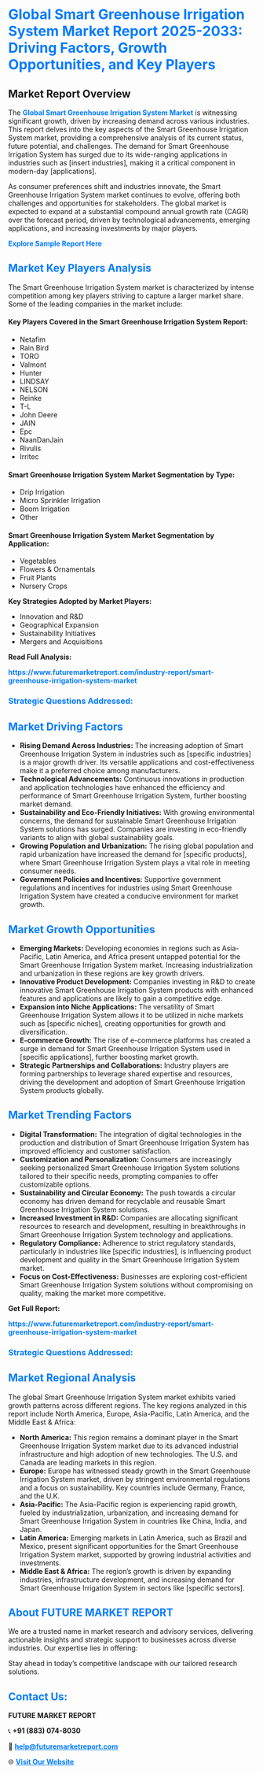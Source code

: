 <h1 style="color: #007BFF;">Global Smart Greenhouse Irrigation System Market Report 2025-2033: Driving Factors, Growth Opportunities, and Key Players</h1>

<section id="overview">
<h2>Market Report Overview</h2>
<p>The <a href="https://www.futuremarketreport.com/industry-report/smart-greenhouse-irrigation-system-market" style="color: #007BFF; text-decoration: none;"><strong>Global Smart Greenhouse Irrigation System Market</strong></a> is witnessing significant growth, driven by increasing demand across various industries. This report delves into the key aspects of the Smart Greenhouse Irrigation System market, providing a comprehensive analysis of its current status, future potential, and challenges. The demand for Smart Greenhouse Irrigation System has surged due to its wide-ranging applications in industries such as [insert industries], making it a critical component in modern-day [applications].</p>
<p>As consumer preferences shift and industries innovate, the Smart Greenhouse Irrigation System market continues to evolve, offering both challenges and opportunities for stakeholders. The global market is expected to expand at a substantial compound annual growth rate (CAGR) over the forecast period, driven by technological advancements, emerging applications, and increasing investments by major players.</p>
</section>

<section id="overview">
<p><a href="https://www.futuremarketreport.com/request-sample/reportId=86854" style="color: #007BFF; text-decoration: none;"><strong>Explore Sample Report Here</strong></a></p>
</section>

<section id="key-players">
<h2 style="color: #007BFF;">Market Key Players Analysis</h2>
<p>The Smart Greenhouse Irrigation System market is characterized by intense competition among key players striving to capture a larger market share. Some of the leading companies in the market include:</p>
<h4>Key Players Covered in the Smart Greenhouse Irrigation System Report:</h4>
<ul><li>Netafim</li><li>Rain Bird</li><li>TORO</li><li>Valmont</li><li>Hunter</li><li>LINDSAY</li><li>NELSON</li><li>Reinke</li><li>T-L</li><li>John Deere</li><li>JAIN</li><li>Epc</li><li>NaanDanJain</li><li>Rivulis</li><li>Irritec</li></ul>
<h4>Smart Greenhouse Irrigation System Market Segmentation by Type:</h4>
<ul><li>Drip Irrigation</li><li>Micro Sprinkler Irrigation</li><li>Boom Irrigation</li><li>Other</li></ul>

<h4>Smart Greenhouse Irrigation System Market Segmentation by Application:</h4>
<ul><li>Vegetables</li><li>Flowers &amp; Ornamentals</li><li>Fruit Plants</li><li>Nursery Crops</li></ul>
<p><strong>Key Strategies Adopted by Market Players:</strong></p>
<ul>
<li>Innovation and R&D</li>
<li>Geographical Expansion</li>
<li>Sustainability Initiatives</li>
<li>Mergers and Acquisitions</li>
</ul>
</section>

<section>
<p><strong>Read Full Analysis: </strong></p><a href="https://www.futuremarketreport.com/industry-report/smart-greenhouse-irrigation-system-market" style="color: #007BFF; text-decoration: none;"><strong>https://www.futuremarketreport.com/industry-report/smart-greenhouse-irrigation-system-market</strong></a>
<h3 style="color: #007BFF;">Strategic Questions Addressed:</h3>
</section>

<section id="driving-factors">
<h2 style="color: #007BFF;">Market Driving Factors</h2>
<ul>
<li><strong>Rising Demand Across Industries:</strong> The increasing adoption of Smart Greenhouse Irrigation System in industries such as [specific industries] is a major growth driver. Its versatile applications and cost-effectiveness make it a preferred choice among manufacturers.</li>
<li><strong>Technological Advancements:</strong> Continuous innovations in production and application technologies have enhanced the efficiency and performance of Smart Greenhouse Irrigation System, further boosting market demand.</li>
<li><strong>Sustainability and Eco-Friendly Initiatives:</strong> With growing environmental concerns, the demand for sustainable Smart Greenhouse Irrigation System solutions has surged. Companies are investing in eco-friendly variants to align with global sustainability goals.</li>
<li><strong>Growing Population and Urbanization:</strong> The rising global population and rapid urbanization have increased the demand for [specific products], where Smart Greenhouse Irrigation System plays a vital role in meeting consumer needs.</li>
<li><strong>Government Policies and Incentives:</strong> Supportive government regulations and incentives for industries using Smart Greenhouse Irrigation System have created a conducive environment for market growth.</li>
</ul>
</section>

<section id="growth-opportunities">
<h2 style="color: #007BFF;">Market Growth Opportunities</h2>
<ul>
<li><strong>Emerging Markets:</strong> Developing economies in regions such as Asia-Pacific, Latin America, and Africa present untapped potential for the Smart Greenhouse Irrigation System market. Increasing industrialization and urbanization in these regions are key growth drivers.</li>
<li><strong>Innovative Product Development:</strong> Companies investing in R&D to create innovative Smart Greenhouse Irrigation System products with enhanced features and applications are likely to gain a competitive edge.</li>
<li><strong>Expansion into Niche Applications:</strong> The versatility of Smart Greenhouse Irrigation System allows it to be utilized in niche markets such as [specific niches], creating opportunities for growth and diversification.</li>
<li><strong>E-commerce Growth:</strong> The rise of e-commerce platforms has created a surge in demand for Smart Greenhouse Irrigation System used in [specific applications], further boosting market growth.</li>
<li><strong>Strategic Partnerships and Collaborations:</strong> Industry players are forming partnerships to leverage shared expertise and resources, driving the development and adoption of Smart Greenhouse Irrigation System products globally.</li>
</ul>
</section>

<section id="trending-factors">
<h2 style="color: #007BFF;">Market Trending Factors</h2>
<ul>
<li><strong>Digital Transformation:</strong> The integration of digital technologies in the production and distribution of Smart Greenhouse Irrigation System has improved efficiency and customer satisfaction.</li>
<li><strong>Customization and Personalization:</strong> Consumers are increasingly seeking personalized Smart Greenhouse Irrigation System solutions tailored to their specific needs, prompting companies to offer customizable options.</li>
<li><strong>Sustainability and Circular Economy:</strong> The push towards a circular economy has driven demand for recyclable and reusable Smart Greenhouse Irrigation System solutions.</li>
<li><strong>Increased Investment in R&D:</strong> Companies are allocating significant resources to research and development, resulting in breakthroughs in Smart Greenhouse Irrigation System technology and applications.</li>
<li><strong>Regulatory Compliance:</strong> Adherence to strict regulatory standards, particularly in industries like [specific industries], is influencing product development and quality in the Smart Greenhouse Irrigation System market.</li>
<li><strong>Focus on Cost-Effectiveness:</strong> Businesses are exploring cost-efficient Smart Greenhouse Irrigation System solutions without compromising on quality, making the market more competitive.</li>
</ul>
</section>

<section>
<p><strong>Get Full Report: </strong></p><a href="https://www.futuremarketreport.com/industry-report/smart-greenhouse-irrigation-system-market" style="color: #007BFF; text-decoration: none;"><strong>https://www.futuremarketreport.com/industry-report/smart-greenhouse-irrigation-system-market</strong></a>
<h3 style="color: #007BFF;">Strategic Questions Addressed:</h3>
</section>


<section id="regional-analysis">
<h2 style="color: #007BFF;">Market Regional Analysis</h2>
<p>The global Smart Greenhouse Irrigation System market exhibits varied growth patterns across different regions. The key regions analyzed in this report include North America, Europe, Asia-Pacific, Latin America, and the Middle East & Africa:</p>
<ul>
<li><strong>North America:</strong> This region remains a dominant player in the Smart Greenhouse Irrigation System market due to its advanced industrial infrastructure and high adoption of new technologies. The U.S. and Canada are leading markets in this region.</li>
<li><strong>Europe:</strong> Europe has witnessed steady growth in the Smart Greenhouse Irrigation System market, driven by stringent environmental regulations and a focus on sustainability. Key countries include Germany, France, and the U.K.</li>
<li><strong>Asia-Pacific:</strong> The Asia-Pacific region is experiencing rapid growth, fueled by industrialization, urbanization, and increasing demand for Smart Greenhouse Irrigation System in countries like China, India, and Japan.</li>
<li><strong>Latin America:</strong> Emerging markets in Latin America, such as Brazil and Mexico, present significant opportunities for the Smart Greenhouse Irrigation System market, supported by growing industrial activities and investments.</li>
<li><strong>Middle East & Africa:</strong> The region’s growth is driven by expanding industries, infrastructure development, and increasing demand for Smart Greenhouse Irrigation System in sectors like [specific sectors].</li>
</ul>
</section>

<footer>
<h2 style="color: #007BFF;">About FUTURE MARKET REPORT</h2>
<p>We are a trusted name in market research and advisory services, delivering actionable insights and strategic support to businesses across diverse industries. Our expertise lies in offering:</p>

<p>Stay ahead in today’s competitive landscape with our tailored research solutions.</p>

<h2 style="color: #007BFF;">Contact Us:</h2>
<p><strong>FUTURE MARKET REPORT</strong></p>
<p>📞 <strong>+91 (883) 074-8030</strong></p>
<p>📧 <strong><a href="mailto:help@futuremarketreport.com" style="color: #007BFF;">help@futuremarketreport.com</a></strong></p>
<p>🌐 <strong><a href="https://www.futuremarketreport.com/" style="color: #007BFF;">Visit Our Website</a></strong></p>
</footer>